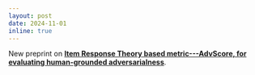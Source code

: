 ```yaml
---
layout: post
date: 2024-11-01
inline: true
---
```


New preprint on __[Item Response Theory based metric---AdvScore, for evaluating human-grounded adversarialness](https://arxiv.org/abs/2406.16342)__.
